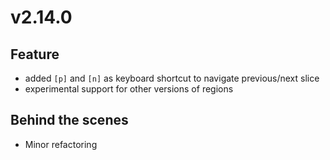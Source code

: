 # v2.14.0

## Feature

- added `[p]` and `[n]` as keyboard shortcut to navigate previous/next slice
- experimental support for other versions of regions

## Behind the scenes

- Minor refactoring
